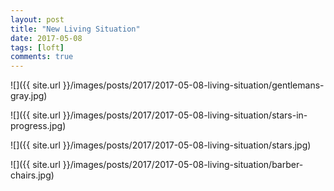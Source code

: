 ```yaml
---
layout: post
title: "New Living Situation"
date: 2017-05-08
tags: [loft]
comments: true
---
```

![]({{ site.url }}/images/posts/2017/2017-05-08-living-situation/gentlemans-gray.jpg)

![]({{ site.url }}/images/posts/2017/2017-05-08-living-situation/stars-in-progress.jpg)

![]({{ site.url }}/images/posts/2017/2017-05-08-living-situation/stars.jpg)

![]({{ site.url }}/images/posts/2017/2017-05-08-living-situation/barber-chairs.jpg)
